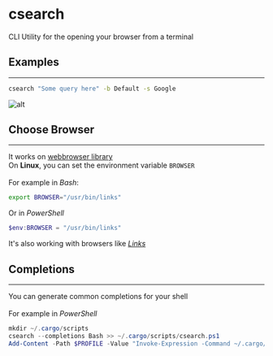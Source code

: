 # csearch
CLI Utility for the opening your browser from a  terminal

## Examples
---
```bash
csearch "Some query here" -b Default -s Google
```
![alt](https://raw.githubusercontent.com/Nanoster1/resources/main/.github/images/Example.png)
## Choose Browser
---
It works on [webbrowser library](https://https://docs.rs/webbrowser/latest/webbrowser/)\
On **Linux**, you can set the environment variable `BROWSER`\
\
For example in *Bash*:
```bash 
export BROWSER="/usr/bin/links"
``` 
Or in *PowerShell*
```powershell
$env:BROWSER = "/usr/bin/links"
```
It's also working with browsers like [*Links*](http://links.twibright.com/user_en.html)
## Completions
---
You can generate common completions for your shell\
\
For example in *PowerShell*
```powershell
mkdir ~/.cargo/scripts
csearch --completions Bash >> ~/.cargo/scripts/csearch.ps1
Add-Content -Path $PROFILE -Value "Invoke-Expression -Command ~/.cargo/scripts/*.ps1"
```